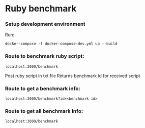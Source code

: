 # Ruby benchmark

### Setup development environment
Run:

	docker-compose -f docker-compose-dev.yml up --build

### Route to benchmark ruby script:
	localhost:3000/benchmark
Post ruby script in txt file
Returns benchmark id for received script

### Route to get a benchmark info:
	localhost:3000/benchmark?id=<benchmark id>

### Route to get all benchmark info:
	localhost:3000/benchmark

